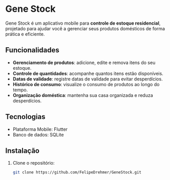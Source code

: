 # Gene Stock

Gene Stock é um aplicativo mobile para **controle de estoque residencial**, projetado para ajudar você a gerenciar seus produtos domésticos de forma prática e eficiente.

## Funcionalidades

- **Gerenciamento de produtos**: adicione, edite e remova itens do seu estoque.
- **Controle de quantidades**: acompanhe quantos itens estão disponíveis.
- **Datas de validade**: registre datas de validade para evitar desperdícios.
- **Histórico de consumo**: visualize o consumo de produtos ao longo do tempo.
- **Organização doméstica**: mantenha sua casa organizada e reduza desperdícios.

## Tecnologias

- Plataforma Mobile: Flutter
- Banco de dados: SQLite

## Instalação

1. Clone o repositório:  
   ```bash
   git clone https://github.com/FelipeDrehmer/GeneStock.git
